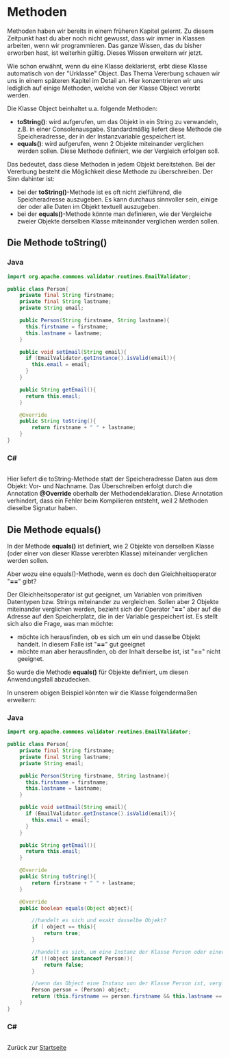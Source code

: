 # Methoden

Methoden haben wir bereits in einem früheren Kapitel gelernt. Zu diesem Zeitpunkt hast du aber noch nicht gewusst, dass wir immer in Klassen arbeiten, wenn wir programmieren. Das ganze Wissen, das du bisher erworben hast, ist weiterhin gültig. Dieses Wissen erweitern wir jetzt.

Wie schon erwähnt, wenn du eine Klasse deklarierst, erbt diese Klasse automatisch von der "Urklasse" Object. Das Thema Vererbung schauen wir uns in einem späteren Kapitel im Detail an. Hier konzentrieren wir uns lediglich auf einige Methoden, welche von der Klasse Object vererbt werden.

Die Klasse Object beinhaltet u.a. folgende Methoden:
- **toString()**: wird aufgerufen, um das Objekt in ein String zu verwandeln, z.B. in einer Consolenausgabe. Standardmäßig liefert diese Methode die Speicheradresse, der in der Instanzvariable gespeichert ist.
- **equals()**: wird aufgerufen, wenn 2 Objekte miteinander verglichen werden sollen. Diese Methode definiert, wie der Vergleich erfolgen soll.

Das bedeutet, dass diese Methoden in jedem Objekt bereitstehen. Bei der Vererbung besteht die Möglichkeit diese Methode zu überschreiben. Der Sinn dahinter ist:
- bei der **toString()**-Methode ist es oft nicht zielführend, die Speicheradresse auszugeben. Es kann durchaus sinnvoller sein, einige der oder alle Daten im Objekt textuell auszugeben. 
- bei der **equals()**-Methode könnte man definieren, wie der Vergleiche zweier Objekte derselben Klasse miteinander verglichen werden sollen.

## Die Methode toString()

### Java

```Java
import org.apache.commons.validator.routines.EmailValidator;

public class Person{
    private final String firstname;
    private final String lastname;
    private String email;

    public Person(String firstname, String lastname){
      this.firstname = firstname;
      this.lastname = lastname;
    }

    public void setEmail(String email){
      if (EmailValidator.getInstance().isValid(email)){
        this.email = email;
      }
    }

    public String getEmail(){
      return this.email;
    }

    @Override
    public String toString(){
        return firstname + " " + lastname;
    }
}
```

### C# 

```c#

```

Hier liefert die toString-Methode statt der Speicheradresse Daten aus dem Objekt: Vor- und Nachname. Das Überschreiben erfolgt durch die Annotation **@Override** oberhalb der Methodendeklaration. Diese Annotation verhindert, dass ein Fehler beim Kompilieren entsteht, weil 2 Methoden dieselbe Signatur haben.

## Die Methode equals()

In der Methode **equals()** ist definiert, wie 2 Objekte von derselben Klasse (oder einer von dieser Klasse vererbten Klasse) miteinander verglichen werden sollen. 

Aber wozu eine equals()-Methode, wenn es doch den Gleichheitsoperator "**==**" gibt?

Der Gleichheitsoperator ist gut geeignet, um Variablen von primitiven Datentypen bzw. Strings miteinander zu vergleichen. Sollen aber 2 Objekte miteinander verglichen werden, bezieht sich der Operator "**==**" aber auf die Adresse auf den Speicherplatz, die in der Variable gespeichert ist. Es stellt sich also die Frage, was man möchte:
- möchte ich herausfinden, ob es sich um ein und dasselbe Objekt handelt. In diesem Falle ist "**==**" gut geeignet
- möchte man aber herausfinden, ob der Inhalt derselbe ist, ist "**==**" nicht geeignet.

So wurde die Methode **equals()** für Objekte definiert, um diesen Anwendungsfall abzudecken.

In unserem obigen Beispiel könnten wir die Klasse folgendermaßen erweitern:

### Java

```Java
import org.apache.commons.validator.routines.EmailValidator;

public class Person{
    private final String firstname;
    private final String lastname;
    private String email;

    public Person(String firstname, String lastname){
      this.firstname = firstname;
      this.lastname = lastname;
    }

    public void setEmail(String email){
      if (EmailValidator.getInstance().isValid(email)){
        this.email = email;
      }
    }

    public String getEmail(){
      return this.email;
    }

    @Override
    public String toString(){
        return firstname + " " + lastname;
    }

    @Override
    public boolean equals(Object object){

        //handelt es sich und exakt dasselbe Objekt?
        if ( object == this){
            return true;
        }

        //handelt es sich, um eine Instanz der Klasse Person oder einer Klasse, die von Person erbt?
        if (!(object instanceof Person)){
            return false;
        }

        //wenn das Object eine Instanz von der Klasse Person ist, vergleiche die einzelnen Attribute miteinander
        Person person = (Person) object;
        return (this.firstname == person.firstname && this.lastname == person.lastname && person.email == this.email);
    }
}
```

### C# 

```c#

```


Zurück zur [Startseite](README.md)
